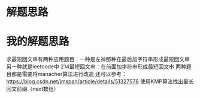 # 解题思路

# 我的解题思路
求最短回文串有两种应用题目：一种是左神那种在最后加字符串形成最短回文串
另一种就是leetcode中 214最短回文串：在前面加字符串形成最短回文串
两种题目都是需要将manacher算法进行改造
还可以参考：
https://blog.csdn.net/jmspan/article/details/51327578
使用KMP算法找出最长回文前缀（next数组）
